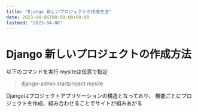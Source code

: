 ```yaml
---
title: "Django 新しいプロジェクトの作成方法"
date: 2023-04-06T00:00:00+09:00
lastmod: "2023-04-06"
---
```

# Django 新しいプロジェクトの作成方法

以下のコマンドを実行 mysiteは任意で指定
> django-admin startproject mysite

Djangoはプロジェクトアプリケーションの構造となっており、
機能ごとにプロジェクトを作成、組み合わせることでサイトが組みあがる